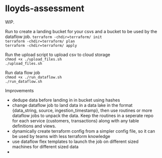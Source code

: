 # lloyds-assessment
  
WIP. 
  
Run to create a landing bucket for your csvs and a bucket to be used by the dataflow job. 
`terraform -chdir=terraform/ init`  
`terraform -chdir=terraform/ plan`  
`terraform -chdir=terraform/ apply`  
  
Run the upload script to upload csv to cloud storage  
`chmod +x ./upload_files.sh`  
`./upload_files.sh`  
  
Run data flow job  
`chmod +x ./run_dataflow.sh`  
`./run_dataflow.sh`  

Improvements 
- dedupe data before landing in in bucket using hashes
- change dataflow job to land data in a data lake in the format {data_string, source, ingestion_timestamp}, then use routines or more dataflow jobs to unpack the data. Keep the routines in a seperate repo for each service (customers, transactions) along with any table definitions and views.  
- dynamically create terraform config from a simpler config file, so it can be used by teams with less terraform knowledge
- use dataflow flex templates to launch the job on different sized machines for different sized data
-  